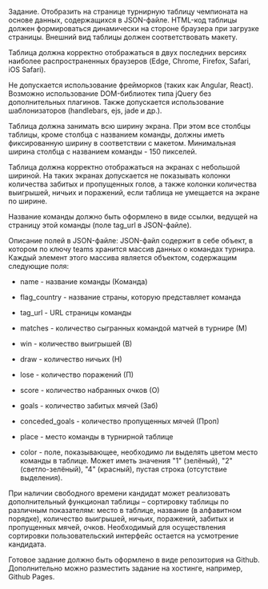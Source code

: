 Задание.
Отобразить на странице турнирную таблицу чемпионата на основе данных, содержащихся в JSON-файле. HTML-код таблицы должен формироваться динамически на стороне браузера при загрузке страницы. Внешний вид таблицы должен соответствовать макету.

Таблица должна корректно отображаться в двух последних версиях наиболее распространенных браузеров (Edge, Chrome, Firefox, Safari, iOS Safari).

Не допускается использование фрейморков (таких как Angular, React). Возможно использование DOM-библиотек типа jQuery без дополнительных плагинов. Также допускается использование шаблонизаторов (handlebars, ejs, jade и др.).

Таблица должна занимать всю ширину экрана. При этом все столбцы таблицы, кроме столбца с названием команды, должны иметь фиксированную ширину в соответствии с макетом. Минимальная ширина столбца с названием команды - 150 пикселей.

Таблица должна корректно отображаться на экранах с небольшой шириной. На таких экранах допускается не показывать колонки количества забитых и пропущенных голов, а также колонки количества выигрышей, ничьих и поражений, если таблица не умещается на экране по ширине.

Название команды должно быть оформлено в виде ссылки, ведущей на страницу этой команды (поле tag_url в JSON-файле).

Описание полей в JSON-файле:
JSON-файл содержит в себе объект, в котором по ключу teams хранится массив данных о командах турнира.
Каждый элемент этого массива является объектом, содержащим следующие поля:

- name - название команды (Команда)

- flag_country - название страны, которую представляет команда

- tag_url - URL страницы команды

- matches - количество сыгранных командой матчей в турнире (М)

- win - количество выигрышей (В)

- draw - количество ничьих (Н)

- lose - количество поражений (П)

- score - количество набранных очков (О)

- goals - количество забитых мячей (Заб)

- conceded_goals - количество пропущенных мячей (Проп)

- place - место команды в турнирной таблице 

- color - поле, показывающее, необходимо ли выделять цветом место команды в таблице. Может иметь значения "1" (зелёный), "2" (светло-зелёный), "4" (красный), пустая строка (отсутствие выделения).


При наличии свободного времени кандидат может реализовать дополнительный функционал таблицы – сортировку таблицы по различным показателям: место в таблице, название (в алфавитном порядке), количество выигрышей, ничьих, поражений, забитых и пропущенных мячей, очков. Необходимый для осуществления сортировки пользовательский интерфейс остается на усмотрение кандидата.

Готовое задание должно быть оформлено в виде репозитория на Github. Дополнительно можно разместить задание на хостинге, например, Github Pages.